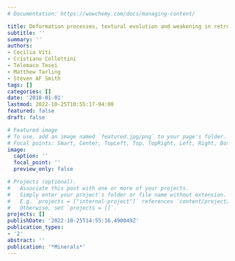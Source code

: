 ```yaml
---
# Documentation: https://wowchemy.com/docs/managing-content/

title: Deformation processes, textural evolution and weakening in retrograde serpentinites
subtitle: ''
summary: ''
authors:
- Cecilia Viti
- Cristiano Collettini
- Telemaco Tesei
- Matthew Tarling
- Steven AF Smith
tags: []
categories: []
date: '2018-01-01'
lastmod: 2022-10-25T10:55:17-04:00
featured: false
draft: false

# Featured image
# To use, add an image named `featured.jpg/png` to your page's folder.
# Focal points: Smart, Center, TopLeft, Top, TopRight, Left, Right, BottomLeft, Bottom, BottomRight.
image:
  caption: ''
  focal_point: ''
  preview_only: false

# Projects (optional).
#   Associate this post with one or more of your projects.
#   Simply enter your project's folder or file name without extension.
#   E.g. `projects = ["internal-project"]` references `content/project/deep-learning/index.md`.
#   Otherwise, set `projects = []`.
projects: []
publishDate: '2022-10-25T14:55:16.490049Z'
publication_types:
- '2'
abstract: ''
publication: '*Minerals*'
---
```

